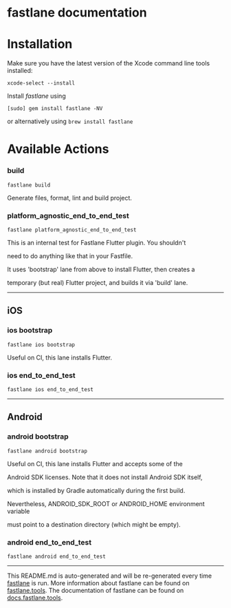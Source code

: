 fastlane documentation
================
# Installation

Make sure you have the latest version of the Xcode command line tools installed:

```
xcode-select --install
```

Install _fastlane_ using
```
[sudo] gem install fastlane -NV
```
or alternatively using `brew install fastlane`

# Available Actions
### build
```
fastlane build
```
Generate files, format, lint and build project.
### platform_agnostic_end_to_end_test
```
fastlane platform_agnostic_end_to_end_test
```
This is an internal test for Fastlane Flutter plugin. You shouldn't

need to do anything like that in your Fastfile.

It uses 'bootstrap' lane from above to install Flutter, then creates a

temporary (but real) Flutter project, and builds it via 'build' lane.

----

## iOS
### ios bootstrap
```
fastlane ios bootstrap
```
Useful on CI, this lane installs Flutter.
### ios end_to_end_test
```
fastlane ios end_to_end_test
```


----

## Android
### android bootstrap
```
fastlane android bootstrap
```
Useful on CI, this lane installs Flutter and accepts some of the

Android SDK licenses. Note that it does not install Android SDK itself,

which is installed by Gradle automatically during the first build.

Nevertheless, ANDROID_SDK_ROOT or ANDROID_HOME environment variable

must point to a destination directory (which might be empty).
### android end_to_end_test
```
fastlane android end_to_end_test
```


----

This README.md is auto-generated and will be re-generated every time [fastlane](https://fastlane.tools) is run.
More information about fastlane can be found on [fastlane.tools](https://fastlane.tools).
The documentation of fastlane can be found on [docs.fastlane.tools](https://docs.fastlane.tools).
